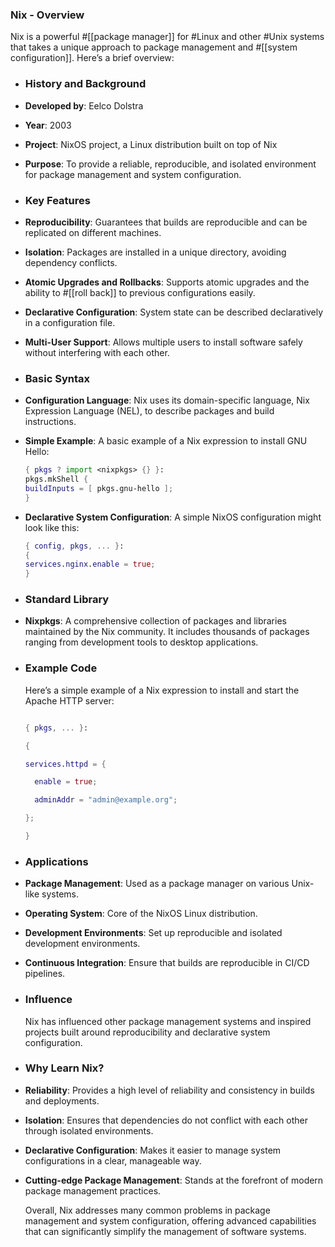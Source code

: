 ### **Nix - Overview**

Nix is a powerful #[[package manager]] for #Linux and other #Unix systems that takes a unique approach to package management and #[[system configuration]]. Here’s a brief overview:
- ### **History and Background**
- **Developed by**: Eelco Dolstra
- **Year**: 2003
- **Project**: NixOS project, a Linux distribution built on top of Nix
- **Purpose**: To provide a reliable, reproducible, and isolated environment for package management and system configuration.
- ### **Key Features**
- **Reproducibility**: Guarantees that builds are reproducible and can be replicated on different machines.
- **Isolation**: Packages are installed in a unique directory, avoiding dependency conflicts.
- **Atomic Upgrades and Rollbacks**: Supports atomic upgrades and the ability to #[[roll back]] to previous configurations easily.
- **Declarative Configuration**: System state can be described declaratively in a configuration file.
- **Multi-User Support**: Allows multiple users to install software safely without interfering with each other.
- ### **Basic Syntax**
- **Configuration Language**: Nix uses its domain-specific language, Nix Expression Language (NEL), to describe packages and build instructions.
- **Simple Example**: A basic example of a Nix expression to install GNU Hello:
  
  ```nix
  { pkgs ? import <nixpkgs> {} }:
  pkgs.mkShell {
  buildInputs = [ pkgs.gnu-hello ];
  }
  ```
- **Declarative System Configuration**: A simple NixOS configuration might look like this:
  
  ```nix
  { config, pkgs, ... }:
  {
  services.nginx.enable = true;
  }
  ```
- ### **Standard Library**
- **Nixpkgs**: A comprehensive collection of packages and libraries maintained by the Nix community. It includes thousands of packages ranging from development tools to desktop applications.
- ### **Example Code**
  
  Here’s a simple example of a Nix expression to install and start the Apache HTTP server:
  
  ```nix
  
  { pkgs, ... }:
  
  {
  
  services.httpd = {
  
    enable = true;
  
    adminAddr = "admin@example.org";
  
  };
  
  }
  
  ```
- ### **Applications**
- **Package Management**: Used as a package manager on various Unix-like systems.
- **Operating System**: Core of the NixOS Linux distribution.
- **Development Environments**: Set up reproducible and isolated development environments.
- **Continuous Integration**: Ensure that builds are reproducible in CI/CD pipelines.
- ### **Influence**
  
  Nix has influenced other package management systems and inspired projects built around reproducibility and declarative system configuration.
- ### **Why Learn Nix?**
- **Reliability**: Provides a high level of reliability and consistency in builds and deployments.
- **Isolation**: Ensures that dependencies do not conflict with each other through isolated environments.
- **Declarative Configuration**: Makes it easier to manage system configurations in a clear, manageable way.
- **Cutting-edge Package Management**: Stands at the forefront of modern package management practices.
  
  Overall, Nix addresses many common problems in package management and system configuration, offering advanced capabilities that can significantly simplify the management of software systems.